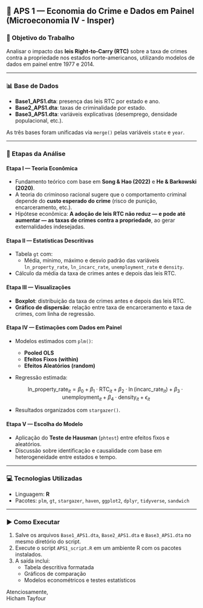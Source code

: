 ## 📘 APS 1 — Economia do Crime e Dados em Painel (Microeconomia IV - Insper)

### 🎯 Objetivo do Trabalho
Analisar o impacto das **leis Right-to-Carry (RTC)** sobre a taxa de crimes contra a propriedade nos estados norte-americanos, utilizando modelos de dados em painel entre 1977 e 2014.

---

### 📊 Base de Dados
- **Base1_APS1.dta**: presença das leis RTC por estado e ano.
- **Base2_APS1.dta**: taxas de criminalidade por estado.
- **Base3_APS1.dta**: variáveis explicativas (desemprego, densidade populacional, etc.).

As três bases foram unificadas via `merge()` pelas variáveis `state` e `year`.

---

### 🧪 Etapas da Análise

#### **Etapa I — Teoria Econômica**
- Fundamento teórico com base em **Song & Hao (2022)** e **He & Barkowski (2020)**.
- A teoria do criminoso racional sugere que o comportamento criminal depende do **custo esperado do crime** (risco de punição, encarceramento, etc.).
- Hipótese econômica: **A adoção de leis RTC não reduz — e pode até aumentar — as taxas de crimes contra a propriedade**, ao gerar externalidades indesejadas.

#### **Etapa II — Estatísticas Descritivas**
- Tabela `gt` com:
  - Média, mínimo, máximo e desvio padrão das variáveis `ln_property_rate`, `ln_incarc_rate`, `unemployment_rate` e `density`.
- Cálculo da média da taxa de crimes antes e depois das leis RTC.

#### **Etapa III — Visualizações**
- **Boxplot**: distribuição da taxa de crimes antes e depois das leis RTC.
- **Gráfico de dispersão**: relação entre taxa de encarceramento e taxa de crimes, com linha de regressão.

#### **Etapa IV — Estimações com Dados em Painel**
- Modelos estimados com `plm()`:
  - **Pooled OLS**
  - **Efeitos Fixos (within)**
  - **Efeitos Aleatórios (random)**
- Regressão estimada:

  $$
  \text{ln\_property\_rate}_{it} = \beta_0 + \beta_1 \cdot \text{RTC}_{it} + \beta_2 \cdot \ln(\text{incarc\_rate}_{it}) + \beta_3 \cdot \text{unemployment}_{it} + \beta_4 \cdot \text{density}_{it} + \epsilon_{it}
  $$

- Resultados organizados com `stargazer()`.

#### **Etapa V — Escolha do Modelo**
- Aplicação do **Teste de Hausman** (`phtest`) entre efeitos fixos e aleatórios.
- Discussão sobre identificação e causalidade com base em heterogeneidade entre estados e tempo.

---

### 💻 Tecnologias Utilizadas
- Linguagem: **R**
- Pacotes: `plm`, `gt`, `stargazer`, `haven`, `ggplot2`, `dplyr`, `tidyverse`, `sandwich`

---

### ▶️ Como Executar
1. Salve os arquivos `Base1_APS1.dta`, `Base2_APS1.dta` e `Base3_APS1.dta` no mesmo diretório do script.
2. Execute o script `APS1_script.R` em um ambiente R com os pacotes instalados.
3. A saída inclui:
   - Tabela descritiva formatada
   - Gráficos de comparação
   - Modelos econométricos e testes estatísticos

Atenciosamente,  
Hicham Tayfour
